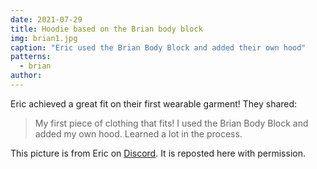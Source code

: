 ```yaml
---
date: 2021-07-29
title: Hoodie based on the Brian body block
img: brian1.jpg
caption: "Eric used the Brian Body Block and added their own hood"
patterns:
  - brian
author:
---
```


Eric achieved a great fit on their first wearable garment! They shared:

> My first piece of clothing that fits! I used the Brian Body Block and added my own hood. Learned a lot in the process.

<Note>

This picture is from Eric on [Discord](https://discord.freesewing.org/). It is reposted here with permission.

</Note>
